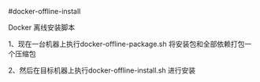 #docker-offline-install

Docker 离线安装脚本

1、现在一台机器上执行docker-offline-package.sh 将安装包和全部依赖打包一个压缩包

2、然后在目标机器上执行docker-offline-install.sh 进行安装